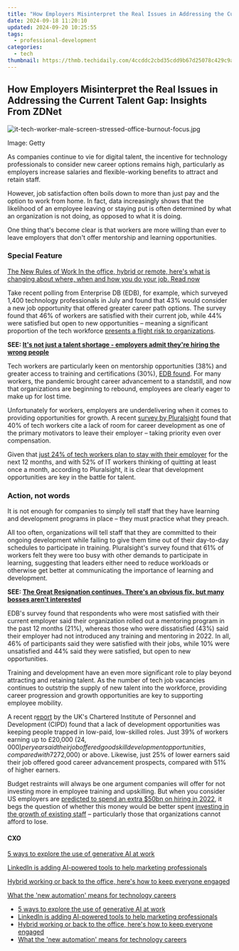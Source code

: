 ```yaml
---
title: "How Employers Misinterpret the Real Issues in Addressing the Current Talent Gap: Insights From ZDNet"
date: 2024-09-18 11:20:10
updated: 2024-09-20 10:25:55
tags:
  - professional-development
categories:
  - tech
thumbnail: https://thmb.techidaily.com/4ccddc2cbd35cdd9b67d25078c429c9af70b9857f2a9c36b863ed5899c4ce463.jpg
---
```


## How Employers Misinterpret the Real Issues in Addressing the Current Talent Gap: Insights From ZDNet

![it-tech-worker-male-screen-stressed-office-burnout-focus.jpg](https://www.zdnet.com/a/img/resize/026c10c5981d9a70b2cfa75bab19321516de919e/2022/05/10/98a763d7-b00c-4be0-963c-9836d8b01699/it-tech-worker-male-screen-stressed-office-burnout-focus.jpg?auto=webp&width=1280)

Image: Getty

As companies continue to vie for digital talent, the incentive for technology professionals to consider new career options remains high, particularly as employers increase salaries and flexible-working benefits to attract and retain staff.

However, job satisfaction often boils down to more than just pay and the option to work from home. In fact, data increasingly shows that the likelihood of an employee leaving or staying put is often determined by what an organization is not doing, as opposed to what it is doing.

One thing that's become clear is that workers are more willing than ever to leave employers that don't offer mentorship and learning opportunities.

### Special Feature

[The New Rules of Work In the office, hybrid or remote, here's what is changing about where, when and how you do your job.  Read now](https://www.zdnet.com/topic/the-new-rules-of-work/)

Take recent polling from Enterprise DB (EDB), for example, which surveyed 1,400 technology professionals in July and found that 43% would consider a new job opportunity that offered greater career path options. The survey found that 46% of workers are satisfied with their current job, while 44% were satisfied but open to new opportunities – meaning a significant proportion of the tech workforce [presents a flight risk to organizations](https://www.zdnet.com/article/feeling-burned-out-your-boss-is-probably-more-likely-to-quit-than-you-are/).

**SEE: [It's not just a talent shortage - employers admit they're hiring the wrong people](https://www.zdnet.com/article/its-not-just-a-talent-shortage-employers-admit-theyre-hiring-the-wrong-people/)**

Tech workers are particularly keen on mentorship opportunities (38%) and greater access to training and certifications (30%), [EDB found](https://www.enterprisedb.com/blog/how-build-employee-satisfaction-edb-open-source-talent-survey-2022). For many workers, the pandemic brought career advancement to a standstill, and now that organizations are beginning to rebound, employees are clearly eager to make up for lost time.

Unfortunately for workers, employers are underdelivering when it comes to providing opportunities for growth. A recent [survey by Pluralsight](https://www.pluralsight.com/resource-center/state-of-upskilling-2022) found that 40% of tech workers cite a lack of room for career development as one of the primary motivators to leave their employer – taking priority even over compensation. 

Given that [just 24% of tech workers plan to stay with their employer](https://www.zdnet.com/education/professional-development/as-hiring-freezes-and-layoffs-hit-is-the-bubble-about-to-burst-for-tech-workers/) for the next 12 months, and with 52% of IT workers thinking of quitting at least once a month, according to Pluralsight, it is clear that development opportunities are key in the battle for talent.

### Action, not words

It is not enough for companies to simply tell staff that they have learning and development programs in place – they must practice what they preach. 

All too often, organizations will tell staff that they are committed to their ongoing development while failing to give them time out of their day-to-day schedules to participate in training. Pluralsight's survey found that 61% of workers felt they were too busy with other demands to participate in learning, suggesting that leaders either need to reduce workloads or otherwise get better at communicating the importance of learning and development.

**SEE: [The Great Resignation continues. There's an obvious fix, but many bosses aren't interested](https://www.zdnet.com/education/professional-development/the-great-resignation-continues-theres-an-obvious-fix-but-many-bosses-arent-interested/)**

EDB's survey found that respondents who were most satisfied with their current employer said their organization rolled out a mentoring program in the past 12 months (21%), whereas those who were dissatisfied (43%) said their employer had not introduced any training and mentoring in 2022\. In all, 46% of participants said they were satisfied with their jobs, while 10% were unsatisfied and 44% said they were satisfied, but open to new opportunities. 

Training and development have an even more significant role to play beyond attracting and retaining talent. As the number of tech job vacancies continues to outstrip the supply of new talent into the workforce, providing career progression and growth opportunities are key to supporting employee mobility.

A recent r[eport](https://www.cipd.co.uk/knowledge/work/trends/goodwork#40068) by the UK's Chartered Institute of Personnel and Development (CIPD) found that a lack of development opportunities was keeping people trapped in low-paid, low-skilled roles. Just 39% of workers earning up to £20,000 ($24,000) per year said their job offered good skill development opportunities, compared with 72% of those earning earners £60,000 ($72,000) or above. Likewise, just 25% of lower earners said their job offered good career advancement prospects, compared with 51% of higher earners.

Budget restraints will always be one argument companies will offer for not investing more in employee training and upskilling. But when you consider US employers are [predicted to spend an extra $50bn on hiring in 2022](https://www.recruiter.com/recruiting/recruiter-com-expects-a-50b-increase-spent-on-hiring-in-2022/), it begs the question of whether this money would be better spent [investing in the growth of existing staff](https://www.zdnet.com/article/recruiting-tech-workers-is-getting-harder-but-theres-another-way-to-get-the-right-skills/) – particularly those that organizations cannot afford to lose.

#### CXO

[5 ways to explore the use of generative AI at work](https://www.zdnet.com/article/6-ways-business-leaders-are-exploring-generative-ai-at-work/ "5 ways to explore the use of generative AI at work")

[LinkedIn is adding AI-powered tools to help marketing professionals](https://www.zdnet.com/article/linkedin-is-adding-ai-powered-tools-to-help-marketing-professionals/ "LinkedIn is adding AI-powered tools to help marketing professionals")

[Hybrid working or back to the office, here's how to keep everyone engaged](https://www.zdnet.com/article/hybrid-working-or-back-to-the-office-heres-how-to-keep-everyone-engaged/ "Hybrid working or back to the office, here's how to keep everyone engaged")

[What the 'new automation' means for technology careers](https://www.zdnet.com/article/what-the-new-automation-means-for-technology-careers/ "What the 'new automation' means for technology careers")

* [5 ways to explore the use of generative AI at work](https://www.zdnet.com/article/6-ways-business-leaders-are-exploring-generative-ai-at-work/ "5 ways to explore the use of generative AI at work")
* [LinkedIn is adding AI-powered tools to help marketing professionals](https://www.zdnet.com/article/linkedin-is-adding-ai-powered-tools-to-help-marketing-professionals/ "LinkedIn is adding AI-powered tools to help marketing professionals")
* [Hybrid working or back to the office, here's how to keep everyone engaged](https://www.zdnet.com/article/hybrid-working-or-back-to-the-office-heres-how-to-keep-everyone-engaged/ "Hybrid working or back to the office, here's how to keep everyone engaged")
* [What the 'new automation' means for technology careers](https://www.zdnet.com/article/what-the-new-automation-means-for-technology-careers/ "What the 'new automation' means for technology careers")

<ins class="adsbygoogle"
     style="display:block"
     data-ad-format="autorelaxed"
     data-ad-client="ca-pub-7571918770474297"
     data-ad-slot="1223367746"></ins>



<ins class="adsbygoogle"
     style="display:block"
     data-ad-client="ca-pub-7571918770474297"
     data-ad-slot="8358498916"
     data-ad-format="auto"
     data-full-width-responsive="true"></ins>
